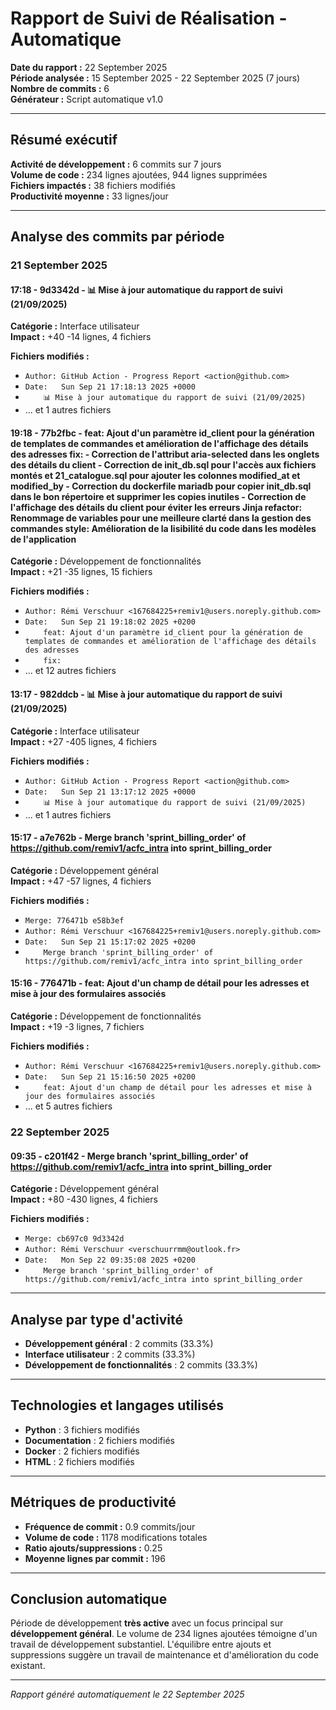 # Rapport de Suivi de Réalisation - Automatique

**Date du rapport :** 22 September 2025  
**Période analysée :** 15 September 2025 - 22 September 2025 (7 jours)  
**Nombre de commits :** 6  
**Générateur :** Script automatique v1.0

---

## Résumé exécutif

**Activité de développement :** 6 commits sur 7 jours  
**Volume de code :** 234 lignes ajoutées, 944 lignes supprimées  
**Fichiers impactés :** 38 fichiers modifiés  
**Productivité moyenne :** 33 lignes/jour

---

## Analyse des commits par période


### 21 September 2025

#### 17:18 - 9d3342d - 📊 Mise à jour automatique du rapport de suivi (21/09/2025)

**Catégorie :** Interface utilisateur  
**Impact :** +40 -14 lignes, 4 fichiers

**Fichiers modifiés :**
- `Author: GitHub Action - Progress Report <action@github.com>`
- `Date:   Sun Sep 21 17:18:13 2025 +0000`
- `    📊 Mise à jour automatique du rapport de suivi (21/09/2025)`
- ... et 1 autres fichiers

#### 19:18 - 77b2fbc - feat: Ajout d'un paramètre id_client pour la génération de templates de commandes et amélioration de l'affichage des détails des adresses fix: - Correction de l'attribut aria-selected dans les onglets des détails du client - Correction de init_db.sql pour l'accès aux fichiers montés et 21_catalogue.sql pour ajouter les colonnes modified_at et modified_by - Correction du dockerfile mariadb pour copier init_db.sql dans le bon répertoire et supprimer les copies inutiles - Correction de l'affichage des détails du client pour éviter les erreurs Jinja refactor: Renommage de variables pour une meilleure clarté dans la gestion des commandes style: Amélioration de la lisibilité du code dans les modèles de l'application

**Catégorie :** Développement de fonctionnalités  
**Impact :** +21 -35 lignes, 15 fichiers

**Fichiers modifiés :**
- `Author: Rémi Verschuur <167684225+remiv1@users.noreply.github.com>`
- `Date:   Sun Sep 21 19:18:02 2025 +0200`
- `    feat: Ajout d'un paramètre id_client pour la génération de templates de commandes et amélioration de l'affichage des détails des adresses`
- `    fix:`
- ... et 12 autres fichiers

#### 13:17 - 982ddcb - 📊 Mise à jour automatique du rapport de suivi (21/09/2025)

**Catégorie :** Interface utilisateur  
**Impact :** +27 -405 lignes, 4 fichiers

**Fichiers modifiés :**
- `Author: GitHub Action - Progress Report <action@github.com>`
- `Date:   Sun Sep 21 13:17:12 2025 +0000`
- `    📊 Mise à jour automatique du rapport de suivi (21/09/2025)`
- ... et 1 autres fichiers

#### 15:17 - a7e762b - Merge branch 'sprint_billing_order' of https://github.com/remiv1/acfc_intra into sprint_billing_order

**Catégorie :** Développement général  
**Impact :** +47 -57 lignes, 4 fichiers

**Fichiers modifiés :**
- `Merge: 776471b e58b3ef`
- `Author: Rémi Verschuur <167684225+remiv1@users.noreply.github.com>`
- `Date:   Sun Sep 21 15:17:02 2025 +0200`
- `    Merge branch 'sprint_billing_order' of https://github.com/remiv1/acfc_intra into sprint_billing_order`

#### 15:16 - 776471b - feat: Ajout d'un champ de détail pour les adresses et mise à jour des formulaires associés

**Catégorie :** Développement de fonctionnalités  
**Impact :** +19 -3 lignes, 7 fichiers

**Fichiers modifiés :**
- `Author: Rémi Verschuur <167684225+remiv1@users.noreply.github.com>`
- `Date:   Sun Sep 21 15:16:50 2025 +0200`
- `    feat: Ajout d'un champ de détail pour les adresses et mise à jour des formulaires associés`
- ... et 5 autres fichiers


### 22 September 2025

#### 09:35 - c201f42 - Merge branch 'sprint_billing_order' of https://github.com/remiv1/acfc_intra into sprint_billing_order

**Catégorie :** Développement général  
**Impact :** +80 -430 lignes, 4 fichiers

**Fichiers modifiés :**
- `Merge: cb697c0 9d3342d`
- `Author: Rémi Verschuur <verschuurrmm@outlook.fr>`
- `Date:   Mon Sep 22 09:35:08 2025 +0200`
- `    Merge branch 'sprint_billing_order' of https://github.com/remiv1/acfc_intra into sprint_billing_order`


---

## Analyse par type d'activité

- **Développement général** : 2 commits (33.3%)
- **Interface utilisateur** : 2 commits (33.3%)
- **Développement de fonctionnalités** : 2 commits (33.3%)

---

## Technologies et langages utilisés

- **Python** : 3 fichiers modifiés
- **Documentation** : 2 fichiers modifiés
- **Docker** : 2 fichiers modifiés
- **HTML** : 2 fichiers modifiés

---

## Métriques de productivité

- **Fréquence de commit :** 0.9 commits/jour
- **Volume de code :** 1178 modifications totales
- **Ratio ajouts/suppressions :** 0.25
- **Moyenne lignes par commit :** 196

---

## Conclusion automatique

Période de développement **très active** avec un focus principal sur **développement général**. Le volume de 234 lignes ajoutées témoigne d'un travail de développement substantiel. L'équilibre entre ajouts et suppressions suggère un travail de maintenance et d'amélioration du code existant.

---
*Rapport généré automatiquement le 22 September 2025*